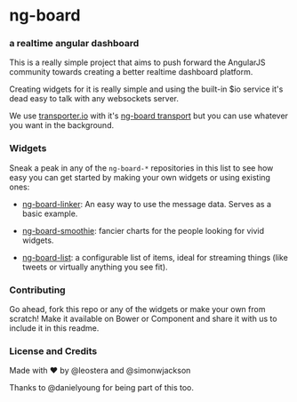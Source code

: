 # ng-board
### a realtime angular dashboard

This is a really simple project that aims to push forward the AngularJS community towards creating a better realtime dashboard platform.

Creating widgets for it is really simple and using the built-in $io service it's dead easy to talk with any websockets server.

We use [transporter.io](https://github.com/leostera/transporter.io) with it's [ng-board transport](https://github.com/leostera/transporter.io-ng-board) but you can use whatever you want in the background.

### Widgets

Sneak a peak in any of the `ng-board-*` repositories in this list to see how easy you can get started by making your own widgets or using existing ones:

* [ng-board-linker](https://github.com/leostera/ng-board-linker): An easy way to use the message data. Serves as a basic example.

* [ng-board-smoothie](https://github.com/leostera/ng-board-smoothie): fancier charts for the people looking for vivid widgets.

* [ng-board-list](https://github.com/danielyoung/ng-board-list): a configurable list of items, ideal for streaming things (like tweets or virtually anything you see fit).

### Contributing

Go ahead, fork this repo or any of the widgets or make your own from scratch! Make it available on Bower or Component and share it with us to include it in this readme.

### License and Credits
Made with :heart: by @leostera and @simonwjackson

Thanks to @danielyoung for being part of this too.

